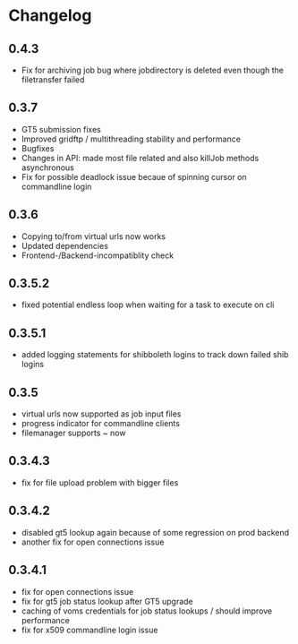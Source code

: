 Changelog
=========

0.4.3
-----

* Fix for archiving job bug where jobdirectory is deleted even though the filetransfer failed

0.3.7
-----

* GT5 submission fixes
* Improved gridftp / multithreading stability and performance
* Bugfixes
* Changes in API: made most file related and also killJob methods asynchronous
* Fix for possible deadlock issue becaue of spinning cursor on commandline login

0.3.6
-----

* Copying to/from virtual urls now works
* Updated dependencies
* Frontend-/Backend-incompatiblity check

0.3.5.2
-------

* fixed potential endless loop when waiting for a task to execute on cli

0.3.5.1
-------

* added logging statements for shibboleth logins to track down failed shib logins

0.3.5
-----

* virtual urls now supported as job input files
* progress indicator for commandline clients
* filemanager supports ~ now

0.3.4.3
-------

* fix for file upload problem with bigger files

0.3.4.2
-------

* disabled gt5 lookup again because of some regression on prod backend
* another fix for open connections issue

0.3.4.1
-------

* fix for open connections issue
* fix for gt5 job status lookup after GT5 upgrade
* caching of voms credentials for job status lookups / should improve performance
* fix for x509 commandline login issue
